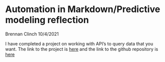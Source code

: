 Automation in Markdown/Predictive modeling reflection
================
Brennan Clinch
10/4/2021


I have completed a project on working with API’s to query data that you
want. The link to the project is
[here](https://brennan-clinch.github.io/Project_1/) and the link to the github repository is [here](https://github.com/Brennan-Clinch/Project2)

